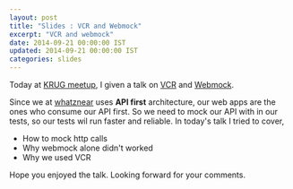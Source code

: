 ```yaml
---
layout: post
title: "Slides : VCR and Webmock"
excerpt: "VCR and webmock"
date: 2014-09-21 00:00:00 IST
updated: 2014-09-21 00:00:00 IST
categories: slides
---
```


Today at [KRUG meetup](http://krug.github.io/posts/sep-2014-kochi-meetup/), 
I given a talk on [VCR](https://github.com/vcr/vcr) and [Webmock](https://github.com/bblimke/webmock).

Since we at [whatznear](http://whatznear.com/) uses **API first** architecture, our web apps are the ones who consume our API first. So we need to mock our API with in our tests, so our tests wil run faster and reliable. In today's talk I tried to cover,

* How to mock http calls
* Why webmock alone didn't worked
* Why we used VCR

<script async class="speakerdeck-embed" data-id="89af89f022080132317f76af556e37c5" data-ratio="1.29456384323641" src="//speakerdeck.com/assets/embed.js"></script> 

Hope you enjoyed the talk.
Looking forward for your comments.
